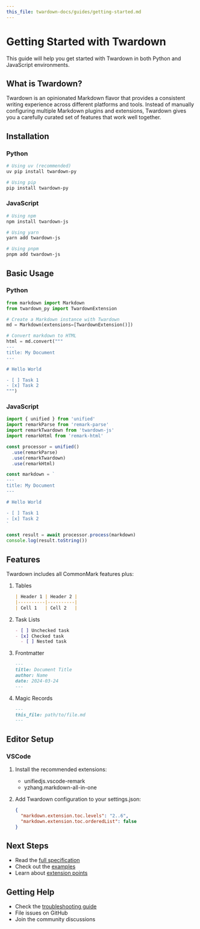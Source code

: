 ```yaml
---
this_file: twardown-docs/guides/getting-started.md
---
```


# Getting Started with Twardown

This guide will help you get started with Twardown in both Python and JavaScript environments.

## What is Twardown?

Twardown is an opinionated Markdown flavor that provides a consistent writing experience across different platforms and tools. Instead of manually configuring multiple Markdown plugins and extensions, Twardown gives you a carefully curated set of features that work well together.

## Installation

### Python

```bash
# Using uv (recommended)
uv pip install twardown-py

# Using pip
pip install twardown-py
```

### JavaScript

```bash
# Using npm
npm install twardown-js

# Using yarn
yarn add twardown-js

# Using pnpm
pnpm add twardown-js
```

## Basic Usage

### Python

```python
from markdown import Markdown
from twardown_py import TwardownExtension

# Create a Markdown instance with Twardown
md = Markdown(extensions=[TwardownExtension()])

# Convert markdown to HTML
html = md.convert("""
---
title: My Document
---

# Hello World

- [ ] Task 1
- [x] Task 2
""")
```

### JavaScript

```javascript
import { unified } from 'unified'
import remarkParse from 'remark-parse'
import remarkTwardown from 'twardown-js'
import remarkHtml from 'remark-html'

const processor = unified()
  .use(remarkParse)
  .use(remarkTwardown)
  .use(remarkHtml)

const markdown = `
---
title: My Document
---

# Hello World

- [ ] Task 1
- [x] Task 2
`

const result = await processor.process(markdown)
console.log(result.toString())
```

## Features

Twardown includes all CommonMark features plus:

1. Tables
   ```markdown
   | Header 1 | Header 2 |
   |----------|----------|
   | Cell 1   | Cell 2   |
   ```

2. Task Lists
   ```markdown
   - [ ] Unchecked task
   - [x] Checked task
     - [ ] Nested task
   ```

3. Frontmatter
   ```markdown
   ---
   title: Document Title
   author: Name
   date: 2024-03-24
   ---
   ```

4. Magic Records
   ```markdown
   ---
   this_file: path/to/file.md
   ---
   ```

## Editor Setup

### VSCode

1. Install the recommended extensions:
   - unifiedjs.vscode-remark
   - yzhang.markdown-all-in-one

2. Add Twardown configuration to your settings.json:
   ```json
   {
     "markdown.extension.toc.levels": "2..6",
     "markdown.extension.toc.orderedList": false
   }
   ```

## Next Steps

- Read the [full specification](../spec/index.md)
- Check out the [examples](../examples/basic.md)
- Learn about [extension points](../spec/index.md#extension-points)

## Getting Help

- Check the [troubleshooting guide](./troubleshooting.md)
- File issues on GitHub
- Join the community discussions

